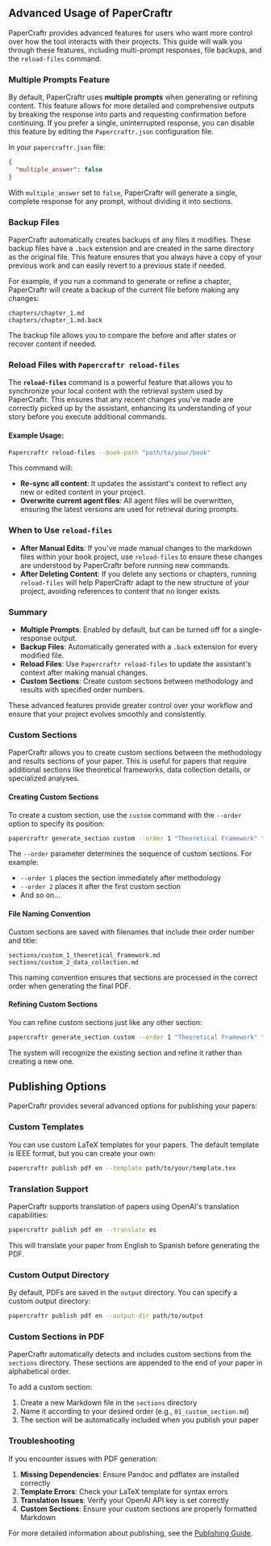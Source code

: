 ## Advanced Usage of PaperCraftr

PaperCraftr provides advanced features for users who want more control over how the tool interacts with their projects. This guide will walk you through these features, including multi-prompt responses, file backups, and the `reload-files` command.

### Multiple Prompts Feature

By default, PaperCraftr uses **multiple prompts** when generating or refining content. This feature allows for more detailed and comprehensive outputs by breaking the response into parts and requesting confirmation before continuing. If you prefer a single, uninterrupted response, you can disable this feature by editing the `Papercraftr.json` configuration file.

In your `papercraftr.json` file:

```json
{
  "multiple_answer": false
}
```

With `multiple_answer` set to `false`, PaperCraftr will generate a single, complete response for any prompt, without dividing it into sections.

### Backup Files

PaperCraftr automatically creates backups of any files it modifies. These backup files have a `.back` extension and are created in the same directory as the original file. This feature ensures that you always have a copy of your previous work and can easily revert to a previous state if needed.

For example, if you run a command to generate or refine a chapter, PaperCraftr will create a backup of the current file before making any changes:

```
chapters/chapter_1.md
chapters/chapter_1.md.back
```

The backup file allows you to compare the before and after states or recover content if needed.

### Reload Files with `Papercraftr reload-files`

The **`reload-files`** command is a powerful feature that allows you to synchronize your local content with the retrieval system used by PaperCraftr. This ensures that any recent changes you've made are correctly picked up by the assistant, enhancing its understanding of your story before you execute additional commands.

#### Example Usage:

```bash
Papercraftr reload-files --book-path "path/to/your/book"
```

This command will:

- **Re-sync all content**: It updates the assistant's context to reflect any new or edited content in your project.
- **Overwrite current agent files**: All agent files will be overwritten, ensuring the latest versions are used for retrieval during prompts.

### When to Use `reload-files`

- **After Manual Edits**: If you've made manual changes to the markdown files within your book project, use `reload-files` to ensure these changes are understood by PaperCraftr before running new commands.
- **After Deleting Content**: If you delete any sections or chapters, running `reload-files` will help PaperCraftr adapt to the new structure of your project, avoiding references to content that no longer exists.

### Summary

- **Multiple Prompts**: Enabled by default, but can be turned off for a single-response output.
- **Backup Files**: Automatically generated with a `.back` extension for every modified file.
- **Reload Files**: Use `Papercraftr reload-files` to update the assistant's context after making manual changes.
- **Custom Sections**: Create custom sections between methodology and results with specified order numbers.

These advanced features provide greater control over your workflow and ensure that your project evolves smoothly and consistently.

### Custom Sections

PaperCraftr allows you to create custom sections between the methodology and results sections of your paper. This is useful for papers that require additional sections like theoretical frameworks, data collection details, or specialized analyses.

#### Creating Custom Sections

To create a custom section, use the `custom` command with the `--order` option to specify its position:

```bash
papercraftr generate_section custom --order 1 "Theoretical Framework" "Develop a theoretical framework that connects AI models with cognitive processes."
```

The `--order` parameter determines the sequence of custom sections. For example:
- `--order 1` places the section immediately after methodology
- `--order 2` places it after the first custom section
- And so on...

#### File Naming Convention

Custom sections are saved with filenames that include their order number and title:

```
sections/custom_1_theoretical_framework.md
sections/custom_2_data_collection.md
```

This naming convention ensures that sections are processed in the correct order when generating the final PDF.

#### Refining Custom Sections

You can refine custom sections just like any other section:

```bash
papercraftr generate_section custom --order 1 "Theoretical Framework" "Add more details about the connection between neural networks and memory processes."
```

The system will recognize the existing section and refine it rather than creating a new one.

## Publishing Options

PaperCraftr provides several advanced options for publishing your papers:

### Custom Templates

You can use custom LaTeX templates for your papers. The default template is IEEE format, but you can create your own:

```bash
papercraftr publish pdf en --template path/to/your/template.tex
```

### Translation Support

PaperCraftr supports translation of papers using OpenAI's translation capabilities:

```bash
papercraftr publish pdf en --translate es
```

This will translate your paper from English to Spanish before generating the PDF.

### Custom Output Directory

By default, PDFs are saved in the `output` directory. You can specify a custom output directory:

```bash
papercraftr publish pdf en --output-dir path/to/output
```

### Custom Sections in PDF

PaperCraftr automatically detects and includes custom sections from the `sections` directory. These sections are appended to the end of your paper in alphabetical order.

To add a custom section:

1. Create a new Markdown file in the `sections` directory
2. Name it according to your desired order (e.g., `01_custom_section.md`)
3. The section will be automatically included when you publish your paper

### Troubleshooting

If you encounter issues with PDF generation:

1. **Missing Dependencies**: Ensure Pandoc and pdflatex are installed correctly
2. **Template Errors**: Check your LaTeX template for syntax errors
3. **Translation Issues**: Verify your OpenAI API key is set correctly
4. **Custom Sections**: Ensure your custom sections are properly formatted Markdown

For more detailed information about publishing, see the [Publishing Guide](publish.md).
